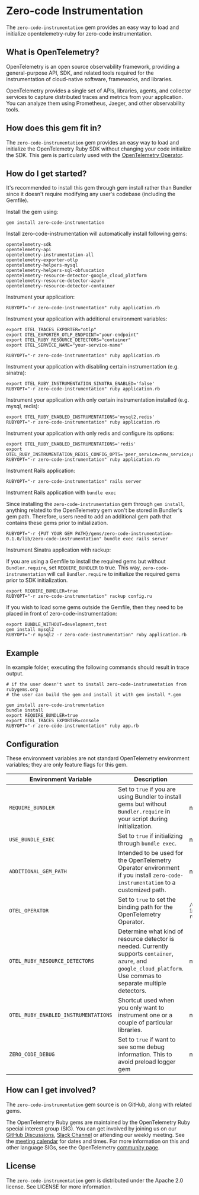 # Zero-code Instrumentation

The `zero-code-instrumentation` gem provides an easy way to load and initialize opentelemetry-ruby for zero-code instrumentation.

## What is OpenTelemetry?

OpenTelemetry is an open source observability framework, providing a general-purpose API, SDK, and related tools required for the instrumentation of cloud-native software, frameworks, and libraries.

OpenTelemetry provides a single set of APIs, libraries, agents, and collector services to capture distributed traces and metrics from your application. You can analyze them using Prometheus, Jaeger, and other observability tools.

## How does this gem fit in?

The `zero-code-instrumentation` gem provides an easy way to load and initialize the OpenTelemetry Ruby SDK without changing your code initialize the SDK. This gem is particularly used with the [OpenTelemetry Operator][opentelemetry-operator].

## How do I get started?

It's recommended to install this gem through gem install rather than Bundler since it doesn't require modifying any user's codebase (including the Gemfile).

Install the gem using:

```console
gem install zero-code-instrumentation
```

Install zero-code-instrumentation will automatically install following gems:
```console
opentelemetry-sdk
opentelemetry-api
opentelemetry-instrumentation-all
opentelemetry-exporter-otlp
opentelemetry-helpers-mysql
opentelemetry-helpers-sql-obfuscation
opentelemetry-resource-detector-google_cloud_platform
opentelemetry-resource-detector-azure
opentelemetry-resource-detector-container
```

Instrument your application:

```console
RUBYOPT="-r zero-code-instrumentation" ruby application.rb
```

Instrument your application with additional environment variables:

```console
export OTEL_TRACES_EXPORTER="otlp"
export OTEL_EXPORTER_OTLP_ENDPOINT="your-endpoint"
export OTEL_RUBY_RESOURCE_DETECTORS="container"
export OTEL_SERVICE_NAME="your-service-name"

RUBYOPT="-r zero-code-instrumentation" ruby application.rb
```

Instrument your application with disabling certain instrumentation (e.g. sinatra):

```console
export OTEL_RUBY_INSTRUMENTATION_SINATRA_ENABLED='false'
RUBYOPT="-r zero-code-instrumentation" ruby application.rb
```

Instrument your application with only certain instrumentation installed (e.g. mysql, redis):

```console
export OTEL_RUBY_ENABLED_INSTRUMENTATIONS='mysql2,redis'
RUBYOPT="-r zero-code-instrumentation" ruby application.rb
```

Instrument your application with only redis and configure its options:

```console
export OTEL_RUBY_ENABLED_INSTRUMENTATIONS='redis'
export OTEL_RUBY_INSTRUMENTATION_REDIS_CONFIG_OPTS='peer_service=new_service;db_statement=omit'
RUBYOPT="-r zero-code-instrumentation" ruby application.rb
```

Instrument Rails application:

```console
RUBYOPT="-r zero-code-instrumentation" rails server
```

Instrument Rails application with `bundle exec`

Since installing the `zero-code-instrumentation` gem through `gem install`, anything related to the OpenTelemetry gem won't be stored in Bundler's gem path. Therefore, users need to add an additional gem path that contains these gems prior to initialization.

```console
RUBYOPT="-r {PUT YOUR GEM PATH}/gems/zero-code-instrumentation-0.1.0/lib/zero-code-instrumentation" bundle exec rails server
```

Instrument Sinatra application with rackup:

If you are using a Gemfile to install the required gems but without `Bundler.require`, set `REQUIRE_BUNDLER` to true. This way, `zero-code-instrumentation` will call `Bundler.require` to initialize the required gems prior to SDK initialization.

```console
export REQUIRE_BUNDLER=true
RUBYOPT="-r zero-code-instrumentation" rackup config.ru
```

If you wish to load some gems outside the Gemfile, then they need to be placed in front of zero-code-instrumentation:

```console
export BUNDLE_WITHOUT=development,test
gem install mysql2
RUBYOPT="-r mysql2 -r zero-code-instrumentation" ruby application.rb
```

## Example

In example folder, executing the following commands should result in trace output.

```console
# if the user doesn't want to install zero-code-instrumentation from rubygems.org
# the user can build the gem and install it with gem install *.gem

gem install zero-code-instrumentation
bundle install
export REQUIRE_BUNDLER=true
export OTEL_TRACES_EXPORTER=console
RUBYOPT="-r zero-code-instrumentation" ruby app.rb
```

## Configuration

These environment variables are not standard OpenTelemetry environment variables; they are only feature flags for this gem.

| Environment Variable | Description | Default | Example |
|----------------------|-------------|---------|---------|
| `REQUIRE_BUNDLER` | Set to `true` if you are using Bundler to install gems but without `Bundler.require` in your script during initialization. | nil | N/A |
| `USE_BUNDLE_EXEC` | Set to `true` if initializing through `bundle exec`. | nil | N/A |
| `ADDITIONAL_GEM_PATH` | Intended to be used for the OpenTelemetry Operator environment if you install `zero-code-instrumentation` to a customized path. | nil | N/A |
| `OTEL_OPERATOR` | Set to `true` to set the binding path for the OpenTelemetry Operator. | `/otel-auto-instrumentation-ruby` | N/A |
| `OTEL_RUBY_RESOURCE_DETECTORS` | Determine what kind of resource detector is needed. Currently supports `container`, `azure`, and `google_cloud_platform`. Use commas to separate multiple detectors. | nil | `container,azure` |
| `OTEL_RUBY_ENABLED_INSTRUMENTATIONS` | Shortcut used when you only want to instrument one or a couple of particular libraries. | nil | `redis,active_record` |
| `ZERO_CODE_DEBUG` | Set to `true` if want to see some debug information. This to avoid preload logger gem | nil | N/A |

## How can I get involved?

The `zero-code-instrumentation` gem source is on GitHub, along with related gems.

The OpenTelemetry Ruby gems are maintained by the OpenTelemetry Ruby special interest group (SIG). You can get involved by joining us on our [GitHub Discussions][discussions-url], [Slack Channel][slack-channel] or attending our weekly meeting. See the [meeting calendar][community-meetings] for dates and times. For more information on this and other language SIGs, see the OpenTelemetry [community page][ruby-sig].

## License

The `zero-code-instrumentation` gem is distributed under the Apache 2.0 license. See LICENSE for more information.

[ruby-sig]: https://github.com/open-telemetry/community#ruby-sig
[community-meetings]: https://github.com/open-telemetry/community#community-meetings
[slack-channel]: https://cloud-native.slack.com/archives/C01NWKKMKMY
[discussions-url]: https://github.com/open-telemetry/opentelemetry-ruby/discussions
[opentelemetry-operator]: https://github.com/open-telemetry/opentelemetry-operator
